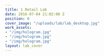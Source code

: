 ```yaml
---
title: 1 Retail Lab
date: 2016-07-04 21:02:00 Z
position: 0
cover_image: "/uploads/lab/lab_desktop.jpg"
work_assets:
- "/img/hologram.jpg"
- "/img/hologram.jpg"
- "/img/hologram.jpg"
layout: lab_cover
---
```



